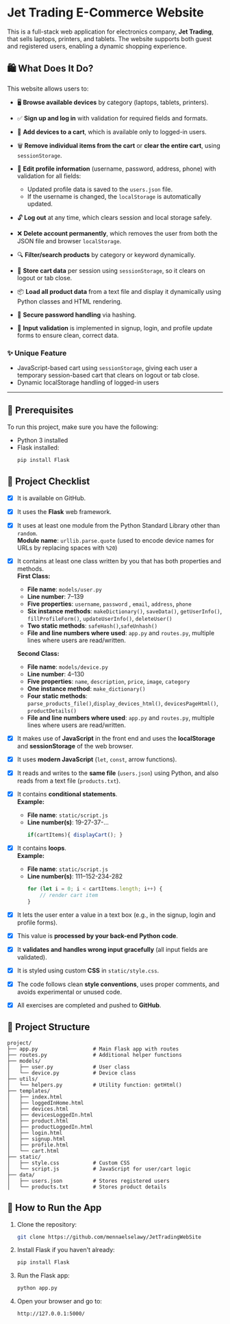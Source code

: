 
# Jet Trading E-Commerce Website

This is a full-stack web application for electronics company, **Jet Trading**, that sells laptops, printers, and tablets. The website supports both guest and registered users, enabling a dynamic shopping experience.

## 🛍️ What Does It Do?

This website allows users to:

- 🖥️ **Browse available devices** by category (laptops, tablets, printers).

- ✅ **Sign up and log in** with validation for required fields and formats.

- 🛒 **Add devices to a cart**, which is available only to logged-in users.

- 🗑️ **Remove individual items from the cart** or **clear the entire cart**, using `sessionStorage`.

- 🔄 **Edit profile information** (username, password, address, phone) with validation for all fields:
  - Updated profile data is saved to the `users.json` file.
  - If the username is changed, the `localStorage` is automatically updated.

- 🔓 **Log out** at any time, which clears session and local storage safely.

- ❌ **Delete account permanently**, which removes the user from both the JSON file and browser `localStorage`.

- 🔍 **Filter/search products** by category or keyword dynamically.

- 💾 **Store cart data** per session using `sessionStorage`, so it clears on logout or tab close.

- 📦 **Load all product data** from a text file and display it dynamically using Python classes and HTML rendering.

- 🔐 **Secure password handling** via hashing.

- 🧪 **Input validation** is implemented in signup, login, and profile update forms to ensure clean, correct data.


### ✨ Unique Feature

- JavaScript-based cart using `sessionStorage`, giving each user a temporary session-based cart that clears on logout or tab close.
- Dynamic localStorage handling of logged-in users

---

## 🚀 Prerequisites

To run this project, make sure you have the following:

- Python 3 installed
- Flask installed:  
  ```bash 
  pip install Flask 

## 🧠 Project Checklist

- [x] It is available on GitHub.
- [x] It uses the **Flask** web framework.
- [x] It uses at least one module from the Python Standard Library other than `random`.  
  **Module name**: `urllib.parse.quote` (used to encode device names for URLs by replacing spaces with `%20`)

- [x] It contains at least one class written by you that has both properties and methods.  
  **First Class:**  
  - **File name**: `models/user.py`  
  - **Line number**: 7–139  
  - **Five properties**: `username`, `password` , `email`, `address`, `phone`
  - **Six instance methods**: `makeDictionary()`, `saveData()`, `getUserInfo()`, `fillProfileForm()`, `updateUserInfo()`, `deleteUser()`
  - **Two static methods**: `safeHash()`,`safeUnhash()`
  - **File and line numbers where used**: `app.py` and `routes.py`, multiple lines where users are read/written.
    
  **Second Class:**  
  - **File name**: `models/device.py`  
  - **Line number**: 4–130  
  - **Five properties**: `name`, `description`, `price`, `image`, `category` 
  - **One instance method**: `make_dictionary()`  
  - **Four static methods**: `parse_products_file()`,`display_devices_html()`, `devicesPageHtml()`, `productDetails()`
  - **File and line numbers where used**: `app.py` and `routes.py`, multiple lines where users are read/written.

- [x] It makes use of **JavaScript** in the front end and uses the **localStorage** and **sessionStorage** of the web browser.
- [x] It uses **modern JavaScript** (`let`, `const`, arrow functions).
- [x] It reads and writes to the **same file** (`users.json`) using Python, and also reads from a text file (`products.txt`).
- [x] It contains **conditional statements**.  
  **Example:**  
  - **File name**: `static/script.js`  
  - **Line number(s)**: 19-27-37-...  
    ```js
    if(cartItems){ displayCart(); }
    ```

- [x] It contains **loops**.  
  **Example:**  
  - **File name**: `static/script.js`  
  - **Line number(s)**: 111–152-234-282  
    ```js
    for (let i = 0; i < cartItems.length; i++) {
        // render cart item
    }
    ```

- [x] It lets the user enter a value in a text box (e.g., in the signup, login and profile forms).
- [x] This value is **processed by your back-end Python code**.
- [x] It **validates and handles wrong input gracefully** (all input fields are validated).
- [x] It is styled using custom **CSS** in `static/style.css`.
- [x] The code follows clean **style conventions**, uses proper comments, and avoids experimental or unused code.
- [x] All exercises are completed and pushed to **GitHub**.

## 📁 Project Structure

```text
project/
├── app.py                  # Main Flask app with routes
├── routes.py               # Additional helper functions
├── models/
│   ├── user.py             # User class
│   └── device.py           # Device class
├── utils/
│   └── helpers.py          # Utility function: getHtml()
├── templates/
│   ├── index.html
│   ├── loggedInHome.html
│   ├── devices.html
│   ├── devicesLoggedIn.html
│   ├── product.html
│   ├── productLoggedIn.html
│   ├── login.html
│   ├── signup.html
│   ├── profile.html
│   └── cart.html
├── static/
│   ├── style.css           # Custom CSS
│   └── script.js           # JavaScript for user/cart logic
├── data/
│   ├── users.json          # Stores registered users
│   └── products.txt        # Stores product details           
```

## 🧪 How to Run the App

1. Clone the repository:
   ```bash
   git clone https://github.com/mennaelselawy/JetTradingWebSite

2. Install Flask if you haven't already:
    ```bash
   pip install Flask
3. Run the Flask app:
   ```bash
   python app.py
4. Open your browser and go to:
   ```bash
   http://127.0.0.1:5000/

